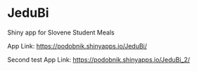 # JeduBi
Shiny app for Slovene Student Meals

App Link:
https://podobnik.shinyapps.io/JeduBi/

Second test App Link:
https://podobnik.shinyapps.io/JeduBi_2/
